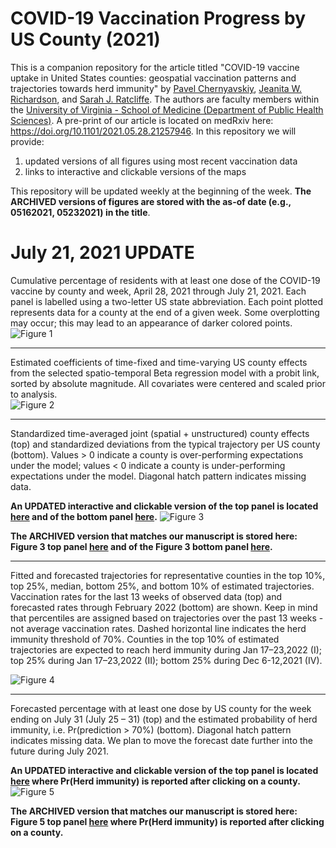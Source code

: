 # COVID-19 Vaccination Progress by US County (2021)
This is a companion repository for the article titled "COVID-19 vaccine uptake in United States counties: geospatial vaccination patterns and trajectories towards herd immunity" by [Pavel Chernyavskiy](https://med.virginia.edu/phs/2021/01/26/chernyavskiy-pavel-ph-d/), [Jeanita W. Richardson](https://med.virginia.edu/phs/2017/09/07/richardson-jeanita-w-ph-d-m-ed/), and [Sarah J. Ratcliffe](https://med.virginia.edu/phs/2018/02/16/ratcliffe-sarah-j-ph-d/). The authors are faculty members within the [University of Virginia - School of Medicine (Department of Public Health Sciences)](https://med.virginia.edu/phs/). A pre-print of our article is located on medRxiv here: https://doi.org/10.1101/2021.05.28.21257946. 
In this repository we will provide:
1) updated versions of all figures using most recent vaccination data
2) links to interactive and clickable versions of the maps

This repository will be updated weekly at the beginning of the week. **The ARCHIVED versions of figures are stored with the as-of date (e.g., 05162021, 05232021) in the title**.

# July 21, 2021 UPDATE
Cumulative percentage of residents with at least one dose of the COVID-19 vaccine by county and week, April 28, 2021 through July 21, 2021. Each panel is labelled using a two-letter US state abbreviation. Each point plotted represents data for a county at the end of a given week. Some overplotting may occur; this may lead to an appearance of darker colored points.
![Figure 1](Fig1_vac_by_state_07212021.png)
___

Estimated coefficients of time-fixed and time-varying US county effects from the selected spatio-temporal Beta regression model with a probit link, sorted by absolute magnitude. All covariates were centered and scaled prior to analysis.	
![Figure 2](Fig2_fixed_effects_07212021.png)
___

Standardized time-averaged joint (spatial + unstructured) county effects (top) and standardized deviations from the typical trajectory per US county (bottom). Values > 0 indicate a county is over-performing expectations under the model; values < 0 indicate a county is under-performing expectations under the model. Diagonal hatch pattern indicates missing data.

**An UPDATED interactive and clickable version of the top panel is located [here](https://pchern.carto.com/builder/c592cfff-ba03-4b0c-982d-d333b131971f/embed) and of the bottom panel [here](https://pchern.carto.com/builder/1b20369d-ae3e-4939-9adf-192912ea787c/embed).**
![Figure 3](Fig3_county_ints_slps_07212021.png)

**The ARCHIVED version that matches our manuscript is stored here: Figure 3 top panel [here](https://pchern.carto.com/builder/132aa63e-384a-4831-819b-7953264f3974/embed) and of the Figure 3 bottom panel [here](https://pchern.carto.com/builder/bc5c7451-c367-4a4b-9daf-109e77962cae/embed).**
___

Fitted and forecasted trajectories for representative counties in the top 10%, top 25%, median, bottom 25%, and bottom 10% of estimated trajectories. Vaccination rates for the last 13 weeks of observed data (top) and forecasted rates through February 2022 (bottom) are shown. Keep in mind that percentiles are assigned based on trajectories over the past 13 weeks - not average vaccination rates.
Dashed horizontal line indicates the herd immunity threshold of 70%. Counties in the top 10% of estimated trajectories are expected to reach herd immunity during Jan 17–23,2022 (I); top 25% during Jan 17–23,2022 (II); bottom 25% during Dec 6-12,2021 (IV). 

![Figure 4](Fig4_cnty_traj_07212021.png)
___

Forecasted percentage with at least one dose by US county for the week ending on July 31 (July 25 – 31) (top) and the estimated probability of herd immunity, i.e. Pr(prediction > 70%) (bottom). Diagonal hatch pattern indicates missing data. We plan to move the forecast date further into the future during July 2021.

**An UPDATED interactive and clickable version of the top panel is located [here](https://pchern.carto.com/builder/0d978e22-8bd1-4903-a095-c36b1cfbe3bc/embed) where Pr(Herd immunity) is reported after clicking on a county.**
![Figure 5](Fig5_predJuly31_07212021.png)

**The ARCHIVED version that matches our manuscript is stored here: Figure 5 top panel [here](https://pchern.carto.com/builder/434f9cf0-a03e-4335-aac3-85788014aa75/embed) where Pr(Herd immunity) is reported after clicking on a county.**
